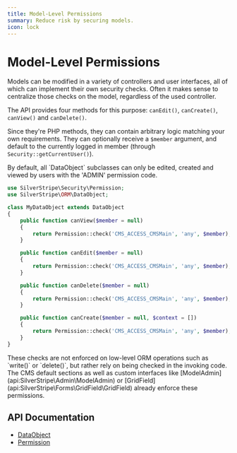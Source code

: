 ```yaml
---
title: Model-Level Permissions
summary: Reduce risk by securing models.
icon: lock
---
```


# Model-Level Permissions

Models can be modified in a variety of controllers and user interfaces, all of which can implement their own security 
checks. Often it makes sense to centralize those checks on the model, regardless of the used controller.

The API provides four methods for this purpose: `canEdit()`, `canCreate()`, `canView()` and `canDelete()`.

Since they're PHP methods, they can contain arbitrary logic matching your own requirements. They can optionally receive 
a `$member` argument, and default to the currently logged in member (through `Security::getCurrentUser()`).

<div class="notice" markdown="1">
By default, all `DataObject` subclasses can only be edited, created and viewed by users with the 'ADMIN' permission 
code.
</div>

```php
use SilverStripe\Security\Permission;
use SilverStripe\ORM\DataObject;

class MyDataObject extends DataObject 
{
    public function canView($member = null) 
    {
        return Permission::check('CMS_ACCESS_CMSMain', 'any', $member);
    }

    public function canEdit($member = null) 
    {
        return Permission::check('CMS_ACCESS_CMSMain', 'any', $member);
    }

    public function canDelete($member = null) 
    {
        return Permission::check('CMS_ACCESS_CMSMain', 'any', $member);
    }

    public function canCreate($member = null, $context = []) 
    {
        return Permission::check('CMS_ACCESS_CMSMain', 'any', $member);
    }
}
```

<div class="alert" markdown="1">
These checks are not enforced on low-level ORM operations such as `write()` or `delete()`, but rather rely on being 
checked in the invoking code. The CMS default sections as well as custom interfaces like [ModelAdmin](api:SilverStripe\Admin\ModelAdmin) or 
[GridField](api:SilverStripe\Forms\GridField\GridField) already enforce these permissions.
</div>

## API Documentation

* [DataObject](api:SilverStripe\ORM\DataObject)
* [Permission](api:SilverStripe\Security\Permission)
